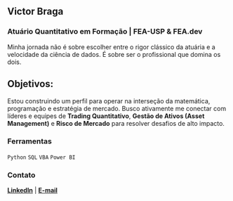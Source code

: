 ## Victor Braga

### Atuário Quantitativo em Formação | FEA-USP & FEA.dev
Minha jornada não é sobre escolher entre o rigor clássico da atuária e a velocidade da ciência de dados. É sobre ser o profissional que domina os dois.

## Objetivos:
Estou construindo um perfil para operar na interseção da matemática, programação e estratégia de mercado. Busco ativamente me conectar com líderes e equipes de **Trading Quantitativo**, **Gestão de Ativos (Asset Management)** e **Risco de Mercado** para resolver desafios de alto impacto.

### Ferramentas

`Python` `SQL` `VBA` `Power BI`

### Contato

[**LinkedIn**](https://www.linkedin.com/in/victorhmendess/) | [**E-mail**](mailto:victorhbraga@usp.br)





